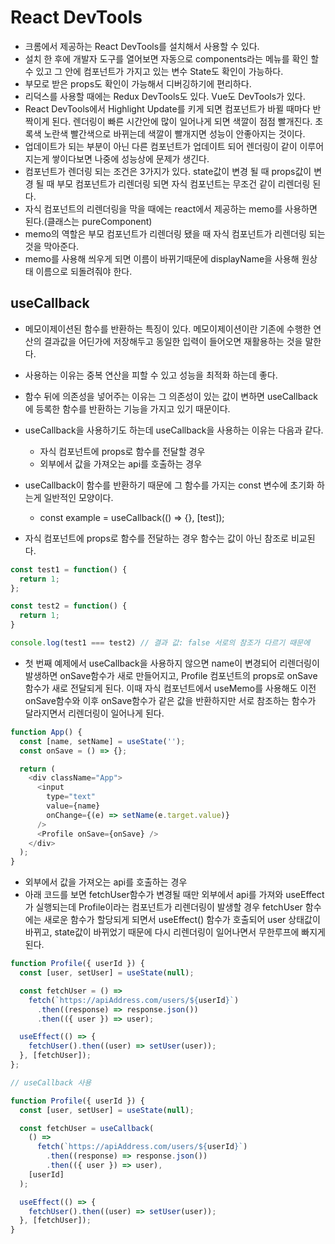 # React DevTools
- 크롬에서 제공하는 React DevTools를 설치해서 사용할 수 있다.
- 설치 한 후에 개발자 도구를 열어보면 자동으로 components라는 메뉴를 확인 할 수 있고 그 안에 컴포넌트가 가지고 있는 변수 State도 확인이 가능하다.
- 부모로 받은 props도 확인이 가능해서 디버깅하기에 편리하다. 
- 리덕스를 사용할 때에는 Redux DevTools도 있다. Vue도 DevTools가 있다.
- React DevTools에서 Highlight Update를 키게 되면 컴포넌트가 바뀔 때마다 반짝이게 된다. 렌더링이 빠른 시간안에 많이 일어나게 되면 색깔이 점점 빨개진다. 초록색 노란색 빨간색으로 바뀌는데 색깔이 빨개지면 성능이 안좋아지는 것이다.
- 업데이트가 되는 부분이 아닌 다른 컴포넌트가 업데이트 되어 렌더링이 같이 이루어지는게 쌓이다보면 나중에 성능상에 문제가 생긴다.
- 컴포넌트가 렌더링 되는 조건은 3가지가 있다. state값이 변경 될 때 props값이 변경 될 때 부모 컴포넌트가 리렌더링 되면 자식 컴포넌트는 무조건 같이 리렌더링 된다.
- 자식 컴포넌트의 리렌더링을 막을 때에는 react에서 제공하는 memo를 사용하면 된다.(클래스는 pureComponent)
- memo의 역할은 부모 컴포넌트가 리렌더링 됐을 때 자식 컴포넌트가 리렌더링 되는 것을 막아준다.
- memo를 사용해 씌우게 되면 이름이 바뀌기때문에 displayName을 사용해 원상태 이름으로 되돌려줘야 한다.

## useCallback 
- 메모이제이션된 함수를 반환하는 특징이 있다. 메모이제이션이란 기존에 수행한 연산의 결과값을 어딘가에 저장해두고 동일한 입력이 들어오면 재활용하는 것을 말한다. 
- 사용하는 이유는 중복 연산을 피할 수 있고 성능을 최적화 하는데 좋다.
- 함수 뒤에 의존성을 넣어주는 이유는 그 의존성이 있는 값이 변하면 useCallback에 등록한 함수를 반환하는 기능을 가지고 있기 때문이다.
- useCallback을 사용하기도 하는데 useCallback을 사용하는 이유는 다음과 같다. 
  - 자식 컴포넌트에 props로 함수를 전달할 경우
  - 외부에서 값을 가져오는 api를 호출하는 경우 
- useCallback이 함수를 반환하기 때문에 그 함수를 가지는 const 변수에 초기화 하는게 일반적인 모양이다.
  - const example = useCallback(() => {}, [test]); 

- 자식 컴포넌트에 props로 함수를 전달하는 경우 함수는 값이 아닌 참조로 비교된다.
```javascript
const test1 = function() {
  return 1;
};

const test2 = function() {
  return 1;
}

console.log(test1 === test2) // 결과 값: false 서로의 참조가 다르기 때문에
```
- 첫 번째 예제에서 useCallback을 사용하지 않으면 name이 변경되어 리렌더링이 발생하면 onSave함수가 새로 만들어지고, Profile 컴포넌트의 props로 onSave함수가 새로 전달되게 된다. 이때 자식 컴포넌트에서 useMemo를 사용해도 이전 onSave함수와 이후 onSave함수가 같은 값을 반환하지만 서로 참조하는 함수가 달라지면서 리렌더링이 일어나게 된다.
```javascript
function App() {
  const [name, setName] = useState('');
  const onSave = () => {};

  return (
    <div className="App">
      <input
        type="text"
        value={name}
        onChange={(e) => setName(e.target.value)}
      />
      <Profile onSave={onSave} />
    </div>
  );
}
```
- 외부에서 값을 가져오는 api를 호출하는 경우
- 아래 코드를 보면 fetchUser함수가 변경될 때만 외부에서 api를 가져와 useEffect가 실행되는데 Profile이라는 컴포넌트가 리렌더링이 발생할 경우 fetchUser 함수에는 새로운 함수가 할당되게 되면서 useEffect() 함수가 호출되어 user 상태값이 바뀌고, state값이 바뀌었기 때문에 다시 리렌더링이 일어나면서 무한루프에 빠지게 된다.
```javascript
function Profile({ userId }) {
  const [user, setUser] = useState(null);

  const fetchUser = () =>
    fetch(`https://apiAddress.com/users/${userId}`)
      .then((response) => response.json())
      .then(({ user }) => user);

  useEffect(() => {
    fetchUser().then((user) => setUser(user));
  }, [fetchUser]);
};

// useCallback 사용

function Profile({ userId }) {
  const [user, setUser] = useState(null);

  const fetchUser = useCallback(
    () =>
      fetch(`https://apiAddress.com/users/${userId}`)
        .then((response) => response.json())
        .then(({ user }) => user),
    [userId]
  );

  useEffect(() => {
    fetchUser().then((user) => setUser(user));
  }, [fetchUser]);
}
```





















```
